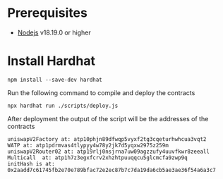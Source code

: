 # Prerequisites  


-   [Nodejs](https://nodejs.org/en) v18.19.0 or higher


# Install Hardhat  
```shell
npm install --save-dev hardhat
```

Run the following command to compile and deploy the contracts
```shell
npx hardhat run ./scripts/deploy.js
```
After deployment the output of the script will be the addresses of the contracts  

```
uniswapV2Factory at: atp10phjn89dfwqp5vyxf2tg3cqeturhwhcua3vqt2
WATP at: atp1pdrmvas4tlypyy4w78y2jk7d5yqxw2975z259m
uniswapV2Router02 at: atp19rlj0nsjrna7uw09agzzufy4uuvfkwr8zeeall
Multicall  at: atp1h7z3egxfcrv2xhzhtpuuqqcu5glcmcfa9zwp9q
initHash is at: 0x2aadd7c61745fb2e70e789bfac72e2ec87b7c7da19da6cb5ae3ae36f54a6a3c7
```